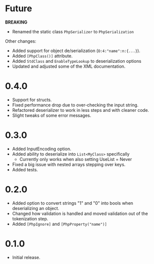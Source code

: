 # Future

**BREAKING**
- Renamed the static class `PhpSerializer` to `PhpSerialization`

Other changes:
- Added support for object de/serialization (`O:4:"name":n:{...}`).
- Added `[PhpClass()]` attribute.
- Added `StdClass` and `EnableTypeLookup` to deserialization options
- Updated and adjusted some of the XML documentation.

# 0.4.0

- Support for structs.
- Fixed performance drop due to over-checking the input string.
- Refactored deserializer to work in less steps and with cleaner code.
- Slight tweaks of some error messages.

# 0.3.0

- Added InputEncoding option.
- Added ability to deserialize into `List<MyClass>` specifically
	- Currently only works when also setting UseList = Never
- Fixed a big issue with nested arrays stepping over keys.
- Added tests.

# 0.2.0

- Added option to convert strings "1" and "0" into bools when deserializing an object.
- Changed how validation is handled and moved validation out of the tokenization step.
- Added `[PhpIgnore]` and `[PhpProperty("name")]`

# 0.1.0

- Initial release.